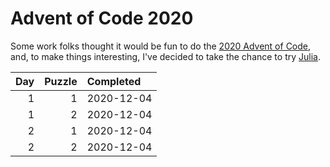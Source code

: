 # Advent of Code 2020

Some work folks thought it would be fun to do the [2020 Advent of Code][], and, to make things interesting, I've decided to take the chance to try [Julia][].

| Day  | Puzzle | Completed  | 
| ---: | ---:   | :---       |
| 1    |    1   | 2020-12-04 |
| 1    |    2   | 2020-12-04 |
| 2    |    1   | 2020-12-04 |
| 2    |    2   | 2020-12-04 |


[2020 Advent of Code]: https://adventofcode.com/2020
[Julia]: https://julialang.org/
